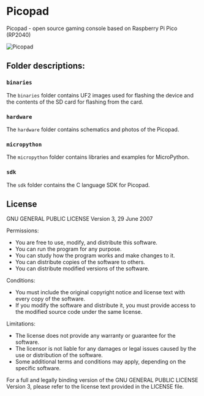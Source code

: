 # Picopad
Picopad - open source gaming console based on Raspberry Pi Pico (RP2040)  

![Picopad](hardware/images/picopad.jpg)

## Folder descriptions:

### `binaries`
The `binaries` folder contains UF2 images used for flashing the device and the contents of the SD card for flashing from the card.

### `hardware`
The `hardware` folder contains schematics and photos of the Picopad.

### `micropython`
The `micropython` folder contains libraries and examples for MicroPython.

### `sdk`
The `sdk` folder contains the C language SDK for Picopad.

## License
GNU GENERAL PUBLIC LICENSE
Version 3, 29 June 2007

Permissions:
- You are free to use, modify, and distribute this software.
- You can run the program for any purpose.
- You can study how the program works and make changes to it.
- You can distribute copies of the software to others.
- You can distribute modified versions of the software.

Conditions:
- You must include the original copyright notice and license text with every copy of the software.
- If you modify the software and distribute it, you must provide access to the modified source code under the same license.

Limitations:
- The license does not provide any warranty or guarantee for the software.
- The licensor is not liable for any damages or legal issues caused by the use or distribution of the software.
- Some additional terms and conditions may apply, depending on the specific software.

For a full and legally binding version of the GNU GENERAL PUBLIC LICENSE Version 3, please refer to the license text provided in the LICENSE file.

